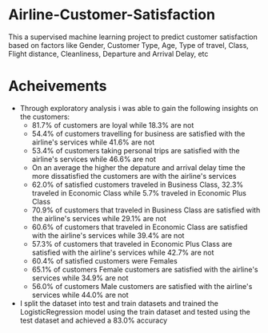 # Airline-Customer-Satisfaction
This a supervised machine learning project to predict customer satisfaction based on factors like Gender, Customer Type, Age, Type of travel, Class, Flight distance, Cleanliness, Departure and Arrival Delay, etc 
# Acheivements
* Through exploratory analysis i was able to gain the following insights on the customers:
  * 81.7% of customers are loyal while 18.3% are not
  * 54.4% of customers travelling for business are satisfied with the airline's services while 41.6% are not
  * 53.4% of customers taking personal trips are satisfied with the airline's services while 46.6% are not
  * On an average the higher the depature and arrival delay time the more dissatisfied the        customers are with the airline's services
  * 62.0% of satisfied customers traveled in Business Class, 32.3% traveled in Economic Class while 5.7% traveled in Economic Plus Class
  * 70.9% of customers that traveled in Business Class are satisfied with the airline's services while 29.1% are not
  * 60.6% of customers that traveled in Economic Class are satisfied with the airline's services while 39.4% are not
  * 57.3% of customers that traveled in Economic Plus Class are satisfied with the airline's services while 42.7% are not
  * 60.4% of satisfied customers were Females
  * 65.1% of customers Female customers are satisfied with the airline's services while 34.9% are not
  * 56.0% of customers Male customers are satisfied with the airline's services while 44.0% are not
* I split the dataset into test and train datasets and trained the LogisticRegression model using the train dataset and tested using the test dataset and achieved a 83.0% accuracy 
